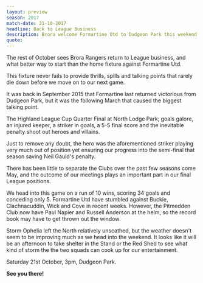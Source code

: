 ```yaml
---
layout: preview
season: 2017
match-date: 21-10-2017
headline: Back to League Business
description: Brora welcome Formartine Utd to Dudgeon Park this weekend as both sides push to climb the table.
quote:
---
```

The rest of October sees Brora Rangers return to League business, and what better way to start than the home fixture against Formartine Utd.

This fixture never fails to provide thrills, spills and talking points that rarely die down before we move on to our next game.

It was back in September 2015 that Formartine last returned victorious from Dudgeon Park, but it was the following March that caused the biggest talking point.

The Highland League Cup Quarter Final at North Lodge Park; goals galore, an injured keeper, a striker in goals, a 5-5 final score and the inevitable penalty shoot out heroes and villains.

Just to remove any doubt, the hero was the aforementioned striker playing very much out of position yet ensuring our progress into the semi-final that season saving Neil Gauld's penalty.

There has been little to separate the Clubs over the past few seasons come May, and the outcome of our meetings plays an important part in our final League positions.

We head into this game on a run of 10 wins, scoring 34 goals and conceding only 5. Formartine Utd have stumbled against Buckie, Clachnacuddin, Wick and Cove in recent weeks. However, the Pitmedden Club now have Paul Napier and Russell Anderson at the helm, so the record book may have to get thrown out the window.

Storm Ophelia left the North relatively unscathed, but the weather doesn't seem to be improving much as we head into the weekend. It looks like it will be an afternoon to take shelter in the Stand or the Red Shed to see what kind of storm the the two squads can cook up for our entertainment.

Saturday 21st October, 3pm, Dudgeon Park.

**See you there!**
